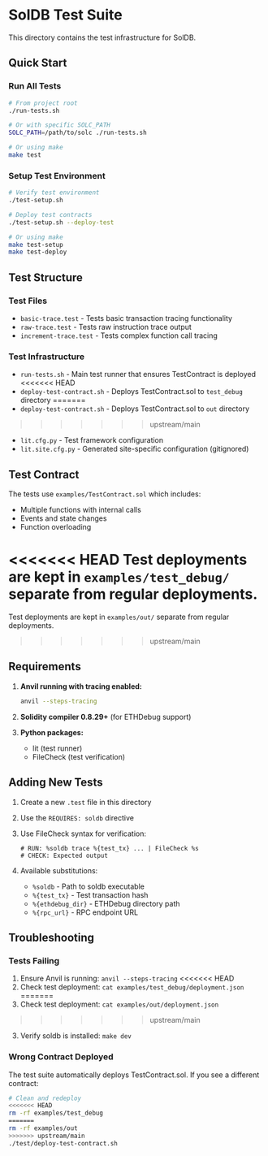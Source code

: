 # SolDB Test Suite

This directory contains the test infrastructure for SolDB.

## Quick Start

### Run All Tests
```bash
# From project root
./run-tests.sh

# Or with specific SOLC_PATH
SOLC_PATH=/path/to/solc ./run-tests.sh

# Or using make
make test
```

### Setup Test Environment
```bash
# Verify test environment
./test-setup.sh

# Deploy test contracts
./test-setup.sh --deploy-test

# Or using make
make test-setup
make test-deploy
```

## Test Structure

### Test Files
- `basic-trace.test` - Tests basic transaction tracing functionality
- `raw-trace.test` - Tests raw instruction trace output
- `increment-trace.test` - Tests complex function call tracing

### Test Infrastructure
- `run-tests.sh` - Main test runner that ensures TestContract is deployed
<<<<<<< HEAD
- `deploy-test-contract.sh` - Deploys TestContract.sol to `test_debug` directory
=======
- `deploy-test-contract.sh` - Deploys TestContract.sol to `out` directory
>>>>>>> upstream/main
- `lit.cfg.py` - Test framework configuration
- `lit.site.cfg.py` - Generated site-specific configuration (gitignored)

## Test Contract

The tests use `examples/TestContract.sol` which includes:
- Multiple functions with internal calls
- Events and state changes
- Function overloading

<<<<<<< HEAD
Test deployments are kept in `examples/test_debug/` separate from regular deployments.
=======
Test deployments are kept in `examples/out/` separate from regular deployments.
>>>>>>> upstream/main

## Requirements

1. **Anvil running with tracing enabled:**
   ```bash
   anvil --steps-tracing
   ```

2. **Solidity compiler 0.8.29+** (for ETHDebug support)

3. **Python packages:**
   - lit (test runner)
   - FileCheck (test verification)

## Adding New Tests

1. Create a new `.test` file in this directory
2. Use the `REQUIRES: soldb` directive
3. Use FileCheck syntax for verification:
   ```
   # RUN: %soldb trace %{test_tx} ... | FileCheck %s
   # CHECK: Expected output
   ```

4. Available substitutions:
   - `%soldb` - Path to soldb executable
   - `%{test_tx}` - Test transaction hash
   - `%{ethdebug_dir}` - ETHDebug directory path
   - `%{rpc_url}` - RPC endpoint URL

## Troubleshooting

### Tests Failing
1. Ensure Anvil is running: `anvil --steps-tracing`
<<<<<<< HEAD
2. Check test deployment: `cat examples/test_debug/deployment.json`
=======
2. Check test deployment: `cat examples/out/deployment.json`
>>>>>>> upstream/main
3. Verify soldb is installed: `make dev`

### Wrong Contract Deployed
The test suite automatically deploys TestContract.sol. If you see a different contract:
```bash
# Clean and redeploy
<<<<<<< HEAD
rm -rf examples/test_debug
=======
rm -rf examples/out
>>>>>>> upstream/main
./test/deploy-test-contract.sh
```

